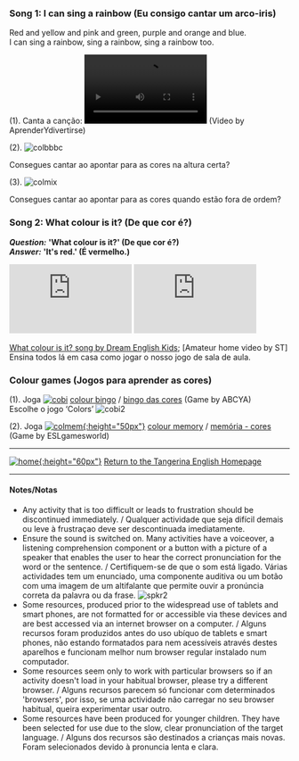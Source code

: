 ### Song 1: I can sing a rainbow (Eu consigo cantar um arco-iris)  

Red and yellow and pink and green, purple and orange and blue.  
I can sing a rainbow, sing a rainbow, sing a rainbow too.  

(1). Canta a canção: <video src="video/rainbow_colour_song_edited.mp4" width="220" height="124" controls preload></video> (Video by AprenderYdivertirse)   

(2). ![colbbbc](https://1blockatatime.github.io/English/images2/colbbbc.png) 

Consegues cantar ao apontar para as cores na altura certa? 

(3). ![colmix](https://1blockatatime.github.io/English/images/colmix.png)

Consegues cantar ao apontar para as cores quando estão fora de ordem?  

### Song 2: What colour is it? (De que cor é?)

***Question:*** **'What colour is it?' (De que cor é?)**  
***Answer:*** **'It's red.' (É vermelho.)**   

<iframe width="220" height="124" src="https://www.youtube.com/embed/YyFLBTTAbSE" frameborder="0" allow="accelerometer; autoplay; clipboard-write; encrypted-media; gyroscope; picture-in-picture" allowfullscreen></iframe>  <iframe width="220" height="124" src="https://www.youtube.com/embed/53e-BFXy_do?start=6" title="YouTube video player" frameborder="0" allow="accelerometer; autoplay; clipboard-write; encrypted-media; gyroscope; picture-in-picture" allowfullscreen></iframe>  

[What colour is it? song by Dream English Kids](https://www.youtube.com/embed/YyFLBTTAbSE); [Amateur home video by ST]  
Ensina todos lá em casa como jogar o nosso jogo de sala de aula.   

### Colour games (Jogos para aprender as cores)

(1). Joga [![cobi](https://1blockatatime.github.io/English/images/cobi.PNG)](https://www.abcya.com/games/shapes-colors-bingo) [colour bingo](https://www.abcya.com/games/shapes-colors-bingo) / [bingo das cores](https://www.abcya.com/games/shapes-colors-bingo) (Game by ABCYA)  
Escolhe o jogo ‘Colors’ ![cobi2](https://1blockatatime.github.io/English/images2/cobi2.jpg)

(2). Joga [![colmem](https://1blockatatime.github.io/English/images2/colmem.PNG){:height="50px"}](http://www.eslgamesworld.com/members/games/vocabulary/memoryaudio/colours/index.html) [colour memory](http://www.eslgamesworld.com/members/games/vocabulary/memoryaudio/colours/index.html) / [memória - cores](http://www.eslgamesworld.com/members/games/vocabulary/memoryaudio/colours/index.html) (Game by ESLgamesworld)  

***
[![home](https://1blockatatime.github.io/English/images/home.png){:height="60px"}](https://tangerina-pt.github.io/English) [Return to the Tangerina English Homepage](https://tangerina-pt.github.io/English)  

***

#### Notes/Notas
* Any activity that is too difficult or leads to frustration should be discontinued immediately. / Qualquer actividade que seja difícil demais ou leve à frustraçao deve ser descontinuada imediatamente.
* Ensure the sound is switched on. Many activities have a voiceover, a listening comprehension component or a button with a picture of a speaker that enables the user to hear the correct pronunciation for the word or the sentence. / Certifiquem-se de que o som está ligado. Várias actividades tem um enunciado, uma componente auditiva ou um botão com uma imagem de um altifalante que permite ouvir a pronúncia correta da palavra ou da frase. ![spkr2](/images/spkr2.PNG)
* Some resources, produced prior to the widespread use of tablets and smart phones, are not formatted for or accessible via these devices and are best accessed via an internet browser on a computer. / Alguns recursos foram produzidos antes do uso ubíquo de tablets e smart phones, não estando formatados para nem acessíveis através destes aparelhos e funcionam melhor num browser regular instalado num computador.
* Some resources seem only to work with particular browsers so if an activity doesn't load in your habitual browser, please try a different browser. / Alguns recursos parecem só funcionar com determinados 'browsers', por isso, se uma actividade não carregar no seu browser habitual, queira experimentar usar outro.
* Some resources have been produced for younger children. They have been selected for use due to the slow, clear pronunciation of the target language.  / Alguns dos recursos são destinados a crianças mais novas. Foram selecionados devido à pronuncia lenta e clara.

